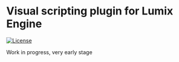 # Visual scripting plugin for Lumix Engine

[![License](http://img.shields.io/:license-mit-blue.svg)](http://doge.mit-license.org)

Work in progress, very early stage
